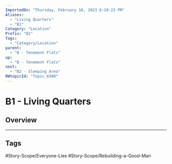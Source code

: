 ```yaml
---
ImportedOn: "Thursday, February 16, 2023 6:10:23 PM"
Aliases:
  - "Living Quarters"
  - "B1"
Category: "Location"
Prefix: "B1"
Tags:
  - "Category/Location"
parent:
  - "B - Tenement Flats"
up:
  - "B - Tenement Flats"
next:
  - "B2 - Sleeping Area"
RWtopicId: "Topic_6300"
---
```

# B1 - Living Quarters
## Overview

---
## Tags
#Story-Scope/Everyone-Lies #Story-Scope/Rebuilding-a-Good-Man

